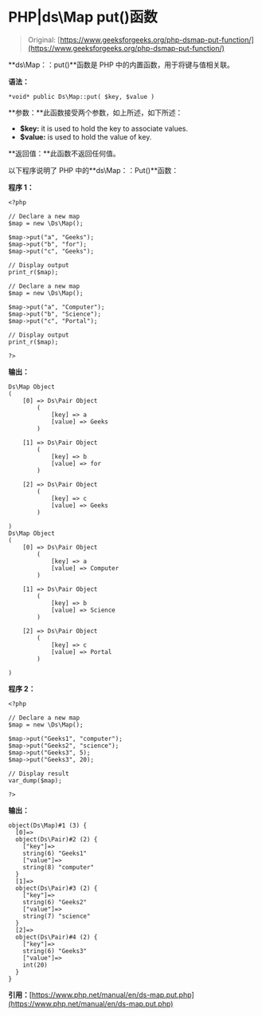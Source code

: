 # PHP|ds\Map put()函数

> Original: [https://www.geeksforgeeks.org/php-dsmap-put-function/](https://www.geeksforgeeks.org/php-dsmap-put-function/)

**ds\Map：：put()**函数是 PHP 中的内置函数，用于将键与值相关联。

**语法：**

```
*void* public Ds\Map::put( $key, $value )
```

**参数：**此函数接受两个参数，如上所述，如下所述：

*   **$key:** it is used to hold the key to associate values.
*   **$value:** is used to hold the value of key.

**返回值：**此函数不返回任何值。

以下程序说明了 PHP 中的**ds\Map：：Put()**函数：

**程序 1：**

```
<?php 

// Declare a new map
$map = new \Ds\Map();

$map->put("a", "Geeks");
$map->put("b", "for");
$map->put("c", "Geeks");

// Display output
print_r($map);

// Declare a new map
$map = new \Ds\Map();

$map->put("a", "Computer");
$map->put("b", "Science");
$map->put("c", "Portal");

// Display output
print_r($map);

?>
```

**输出：**

```
Ds\Map Object
(
    [0] => Ds\Pair Object
        (
            [key] => a
            [value] => Geeks
        )

    [1] => Ds\Pair Object
        (
            [key] => b
            [value] => for
        )

    [2] => Ds\Pair Object
        (
            [key] => c
            [value] => Geeks
        )

)
Ds\Map Object
(
    [0] => Ds\Pair Object
        (
            [key] => a
            [value] => Computer
        )

    [1] => Ds\Pair Object
        (
            [key] => b
            [value] => Science
        )

    [2] => Ds\Pair Object
        (
            [key] => c
            [value] => Portal
        )

)

```

**程序 2：**

```
<?php 

// Declare a new map
$map = new \Ds\Map();

$map->put("Geeks1", "computer");
$map->put("Geeks2", "science");
$map->put("Geeks3", 5);
$map->put("Geeks3", 20);

// Display result
var_dump($map);

?>
```

**输出：**

```
object(Ds\Map)#1 (3) {
  [0]=>
  object(Ds\Pair)#2 (2) {
    ["key"]=>
    string(6) "Geeks1"
    ["value"]=>
    string(8) "computer"
  }
  [1]=>
  object(Ds\Pair)#3 (2) {
    ["key"]=>
    string(6) "Geeks2"
    ["value"]=>
    string(7) "science"
  }
  [2]=>
  object(Ds\Pair)#4 (2) {
    ["key"]=>
    string(6) "Geeks3"
    ["value"]=>
    int(20)
  }
}

```

**引用：**[https://www.php.net/manual/en/ds-map.put.php](https://www.php.net/manual/en/ds-map.put.php)